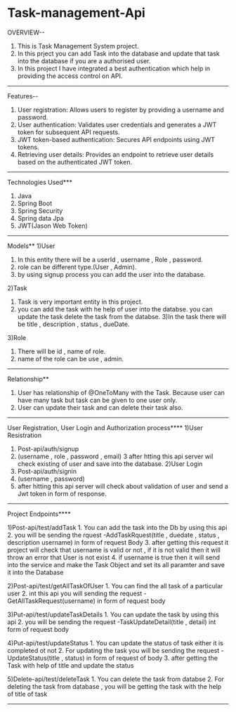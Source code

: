 # Task-management-Api

OVERVIEW--
1) This is Task Management System project.
2) In this prject you can add Task into the database and update that task into the database if you are a authorised user.
3) In this project I have integrated a best authentication which help in providing the access control on API.
--------------------------------------------------------------------------------------------------------------------------------------------
Features--
1. User registration: Allows users to register by providing a username and password.
2. User authentication: Validates user credentials and generates a JWT token for subsequent API requests.
3. JWT token-based authentication: Secures API endpoints using JWT tokens.
4. Retrieving user details: Provides an endpoint to retrieve user details based on the authenticated JWT token.
--------------------------------------------------------------------------------------------------------------------------------------------
Technologies Used***
1. Java
2. Spring Boot
3. Spring Security
4. Spring data Jpa
5. JWT(Jason Web Token)
---------------------------------------------------------------------------------------------------------------------------------------------
Models**
1)User
  1) In this entity there will be a userId , username , Role , password.
  2) role can be different type.(User , Admin).
  3) by using signup process you can add the user into the database.

2)Task
  1) Task is very important entity in this project.
  2) you can add the task with he help of user into the databse. you can update the task delete the task from the databse.
  3)In the task there will be title , description , status , dueDate.
  
3)Role
 1. There will be id , name of role.
 2. name of the role can be use , admin.
 
-------------------------------------------------------------------------------------------------------------------------------------------------
Relationship**
1. User has relationship of @OneToMany with the Task. Because user can have many task but task can be given to one user only. 
2. User can update their task and can delete their task also.

-------------------------------------------------------------------------------------------------------------------------------------------------
User Registration, User Login and Authorization process****
1)User Resistration
  1. Post-api/auth/signup
  2. (username , role , password , email)
  3 after htting this api server wil check existing of user and save into the database.
2)User Login
  1. Post-api/auth/signin
  2. (username , password)
  3. after hitting this api server will check about validation of user and send a Jwt token in form of response.
  
----------------------------------------------------------------------------------------------------------------------------------------------------

Project Endpoints****

  1)Post-api/test/addTask
    1. You can add the task into the Db by using this api 
    2. you will be sending the rquest -AddTaskRquest(title , duedate , status , description username) in form of request  Body
    3. after getting this request it project will check that username is valid or not , if it is not valid then it will throw an error that User is not exist
    4. if username is true then it will send into the service and make the Task Object and set its all paramter and save it into the Database

  2)Post-api/test/getAllTaskOfUser
    1. You can find the all task of a particular user
    2. int this api you will sending the request -GetAllTaskRequest(username) in form of  request body

  3)Put-api/test/updateTaskDetails
    1. You can update the task by using this api
    2. you will be sending the request -TaskUpdateDetail(title , detail) int form of request body

  4)Put-api/test/updateStatus
    1. You can update the status of task either it is completed ot not
    2. For updating the task you will be sending the request -UpdateStatus(title , status) in form of request of body
    3. after getting the Task with help of title and update the status

  5)Delete-api/test/deleteTask
    1. You can delete the task from databse
    2. For deleting the task from database , you will be getting the task with the help of title of task

------------------------------------------------------------------------------------------------------------------------------------------------------------------




  


